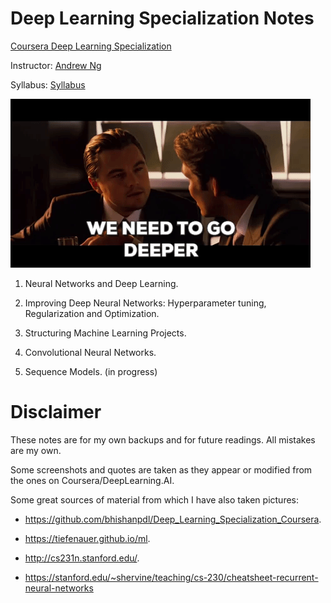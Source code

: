 # Deep Learning Specialization Notes

[Coursera Deep Learning Specialization](https://www.coursera.org/specializations/deep-learning)

Instructor: [Andrew Ng](https://www.andrewng.org/)

Syllabus: [Syllabus](https://www.coursera.org/specializations/deep-learning)


![](inception.gif)



1) Neural Networks and Deep Learning.

2) Improving Deep Neural Networks: Hyperparameter tuning, Regularization and Optimization.

3) Structuring Machine Learning Projects.

4) Convolutional Neural Networks.

5) Sequence Models. (in progress)

# Disclaimer
These notes are for my own backups and for future readings. All mistakes are my own.

Some screenshots and quotes are taken as they appear or modified from the ones on Coursera/DeepLearning.AI. 

Some great sources of material from which I have also taken pictures:

- https://github.com/bhishanpdl/Deep_Learning_Specialization_Coursera.

- https://tiefenauer.github.io/ml.

- http://cs231n.stanford.edu/.

- https://stanford.edu/~shervine/teaching/cs-230/cheatsheet-recurrent-neural-networks
